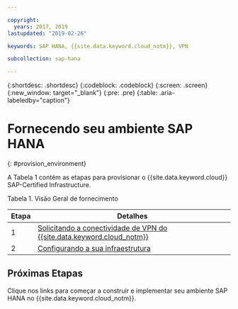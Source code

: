 ```yaml
---

copyright:
  years: 2017, 2019
lastupdated: "2019-02-26"

keywords: SAP HANA, {{site.data.keyword.cloud_notm}}, VPN

subcollection: sap-hana

---
```


{:shortdesc: .shortdesc}
{:codeblock: .codeblock}
{:screen: .screen}
{:new_window: target="_blank"}
{:pre: .pre}
{:table: .aria-labeledby="caption"}


# Fornecendo seu ambiente SAP HANA
{: #provision_environment}

A Tabela 1 contém as etapas para provisionar o {{site.data.keyword.cloud}} SAP-Certified Infrastructure.

Tabela 1. Visão Geral de fornecimento

| Etapa | Detalhes |
| --- | --- |
| 1 | [Solicitando a conectividade de VPN do {{site.data.keyword.cloud_notm}}](/docs/infrastructure/sap-hana?topic=sap-hana-request_vpn_connect#request_vpn_connect) |
| 2 | [Configurando a sua infraestrutura](/docs/infrastructure/sap-hana?topic=sap-hana-set_up_infrastructure#set_up_infrastructure) |

## Próximas Etapas

Clique nos links para começar a construir e implementar seu ambiente SAP HANA no {{site.data.keyword.cloud_notm}}.
